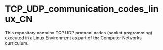 # TCP_UDP_communication_codes_linux_CN
This repository contains TCP UDP protocol codes (socket programming) executed in a Linux Environment as part of the Computer Networks curriculum.

